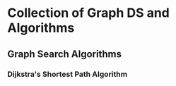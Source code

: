 # Collection of Graph DS and Algorithms
## 

## Graph Search Algorithms
### Dijkstra's Shortest Path Algorithm

